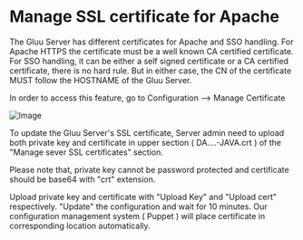 # Manage SSL certificate for Apache 

The Gluu Server has different certificates for Apache and SSO handling. For
Apache HTTPS the certificate must be a well known CA certified certificate. For
SSO handling, it can be either a self signed certificate or a CA certified
certificate, there is no hard rule. But in either case, the CN of the
certificate MUST follow the HOSTNAME of the Gluu Server. 

In order to access this feature, go to Configuration --> Manage Certificate

![Image](https://raw.githubusercontent.com/GluuFederation/docs/master/sources/img/oxTrustConfiguration/Manage_SSL_cert.png?raw=true)


To update the Gluu Server's SSL certificate, Server admin need to upload both
private key and certificate in upper section ( DA….-JAVA.crt ) of the "Manage
sever SSL certificates" section.

Please note that, private key cannot be password protected and certificate
should be base64 with "crt" extension.  

Upload private key and certificate with "Upload Key" and "Upload cert"
respectively. "Update" the configuration and wait for 10 minutes. Our configuration
management system ( Puppet )  will place certificate in corresponding location
automatically. 
